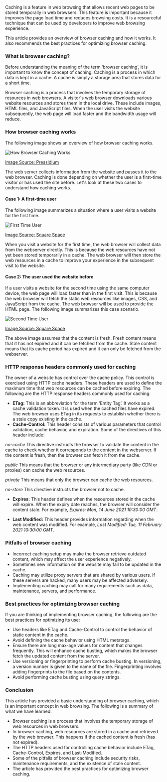 Caching is a feature in web browsing that allows recent web pages to be stored temporally in web browsers. This feature is important because it improves the page load time and reduces browsing costs. It is a resourceful technique that can be used by developers to improve web browsing experience.

This article provides an overview of browser caching and how it works. It also recommends the best practices for optimizing browser caching.

### What is browser caching?
Before understanding the meaning of the term ‘browser caching’, it is important to know the concept of caching. Caching is a process in which data is kept in a cache. A cache is simply a storage area that stores data for a short time. 

Browser caching is a process that involves the temporary storage of resources in web browsers. A visitor's web browser downloads various website resources and stores them in the local drive. These include images, HTML files, and JavaScript files. When the user visits the website subsequently, the web page will load faster and the bandwidth usage will reduce.

### How browser caching works
The following image shows an overview of how browser caching works. 

![How Browser Caching Works](/engineering-education/understanding-browser-caching/how-browser-caching-works.png)

[Image Source: Pressidium](https://cdn.pressidium.com/wp-content/uploads/2017/05/Pressidium_blogpost_04_05_2017-05.png)

The web server collects information from the website and passes it to the web browser. Caching is done depending on whether the user is a first-time visitor or has used the site before. Let's look at these two cases to understand how caching works.

#### Case 1: A first-time user
The following image summarizes a situation where a user visits a website for the first time. 

![First Time User](/engineering-education/understanding-browser-caching/first-time-user.png)

[Image Source: Square Space](https://images.squarespace-cdn.com/content/v1/54dd763ce4b01f6b05bab7db/1500929956175-BSHCBXNKVLOYA7SQALND/ke17ZwdGBToddI8pDm48kOlFUBfJxpXVGWigDn9WvsVZw-zPPgdn4jUwVcJE1ZvWQUxwkmyExglNqGp0IvTJZUJFbgE-7XRK3dMEBRBhUpyYnEE_v2jAnY7dzuv3yZ4jMuw6HAWdrXinR21iqkdZSawaMjy-dbGOo66KiVJ5ZCo/image-asset.png?format=750w)

When you visit a website for the first time, the web browser will collect data from the webserver directly. This is because the web resources have not yet been stored temporarily in a cache. The web browser will then store the web resources in a cache to improve your experience in the subsequent visit to the website. 

#### Case 2: The user used the website before
If a user visits a website for the second time using the same computer device, the web page will load faster than in the first visit. This is because the web browser will fetch the static web resources like images, CSS, and JavaScript from the cache. The web browser will be used to provide the HTML page. The following image summarizes this case scenario. 

![Second Time User](/engineering-education/understanding-browser-caching/second-time-user.png)

[Image Source: Square Space](https://images.squarespace-cdn.com/content/v1/54dd763ce4b01f6b05bab7db/1500994738580-9SU7J5VBB90VPZ7U37R8/ke17ZwdGBToddI8pDm48kII892lw0xls72lO21Q9XbVZw-zPPgdn4jUwVcJE1ZvWQUxwkmyExglNqGp0IvTJZUJFbgE-7XRK3dMEBRBhUpwHTuzmK1oUKM3h2UCt2VwL5QT4uAsMd3RAMkIY_uS5-OcwnZ4GtDYemfJYE0HTnhA/image-asset.png?format=750w)

The above image assumes that the content is fresh. Fresh content means that it has not expired and it can be fetched from the cache. Stale content means that its cache period has expired and it can only be fetched from the webserver. 

### HTTP response headers commonly used for caching
The owner of a website has control over the cache policy. This control is exercised using HTTP cache headers. These headers are used to define the maximum time that web resources can be cached before expiring. The following are the HTTP response headers commonly used for caching:
- **ETag:** This is an abbreviation for the term ‘Entity Tag’. It works as a cache validation token. It is used when the cached files have expired. The web browser uses ETag in its requests to establish whether there is a stale copy existing in the cache. 
- **Cache-Control:** This header consists of various parameters that control validation, cache behavior, and expiration. Some of the directives of this header include:
  
*no-cache*
This directive instructs the browser to validate the content in the cache to check whether it corresponds to the content in the webserver. If the content is fresh, then the browser can fetch it from the cache. 

*public*
This means that the browser or any intermediary party (like CDN or proxies) can cache the web resources.

*private*
This means that only the browser can cache the web resources.

*no-store*
This directive instructs the browser not to cache. 

- **Expires:** This header defines when the resources stored in the cache will expire. When the expiry date reaches, the browser will consider the content stale. For example, *Expires: Mon, 14 June 2021 10:30:00 GMT*. 
  
- **Last Modified:** This header provides information regarding when the web content was modified. For example, *Last Modified: Tue, 11 February 2021 10:30:00 GMT*. 

### Pitfalls of browser caching
- Incorrect caching setup may make the browser retrieve outdated content, which may affect the user experience negatively.
- Sometimes new information on the website may fail to be updated in the cache. 
- Caching may utilize proxy servers that are shared by various users. If these servers are hacked, many users may be affected adversely.
- Implementing caching may call for many requirements such as data, maintenance, servers, and performance. 

### Best practices for optimizing browser caching
If you are thinking of implementing browser caching, the following are the best practices for optimizing its use:
- Use headers like ETag and Cache-Control to control the behavior of static content in the cache.
- Avoid defining the cache behavior using HTML metatags.
- Ensure there are long max-age values for content that changes frequently. This will enhance cache busting, which makes the browser fetch the updated content from the server. 
- Use versioning or fingerprinting to perform cache busting. In versioning, a version number is given to the name of the file. Fingerprinting involves adding fingerprints to the file based on the contents.
- Avoid performing cache busting using query strings.

### Conclusion
This article has provided a basic understanding of browser caching, which is an important concept in web browsing. The following is a summary of what we have learned:
-	Browser caching is a process that involves the temporary storage of web resources in web browsers. 
-	In browser caching, web resources are stored in a cache and retrieved by the web browser. This happens if the cached content is fresh (has not expired). 
-	The HTTP headers used for controlling cache behavior include ETag, Cache-Control, Expires, and Last-Modified. 
-	Some of the pitfalls of browser caching include security risks, maintenance requirements, and the existence of stale content. 
-	The article has provided the best practices for optimizing browser caching. 

